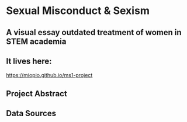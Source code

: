 # Sexual Misconduct & Sexism
## A visual essay outdated treatment of women in STEM academia

## It lives here:
https://miopio.github.io/ms1-project

## Project Abstract

## Data Sources
